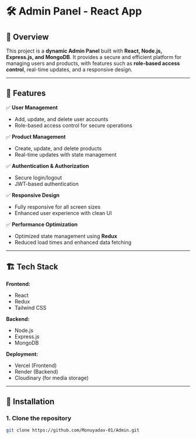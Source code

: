 # 🛠️ Admin Panel - React App  

## 🚀 Overview  
This project is a **dynamic Admin Panel** built with **React, Node.js, Express.js, and MongoDB**. It provides a secure and efficient platform for managing users and products, with features such as **role-based access control**, real-time updates, and a responsive design.  

---

## 📌 Features  
✅ **User Management**  
- Add, update, and delete user accounts  
- Role-based access control for secure operations  

✅ **Product Management**  
- Create, update, and delete products  
- Real-time updates with state management  

✅ **Authentication & Authorization**  
- Secure login/logout  
- JWT-based authentication  

✅ **Responsive Design**  
- Fully responsive for all screen sizes  
- Enhanced user experience with clean UI  

✅ **Performance Optimization**  
- Optimized state management using **Redux**  
- Reduced load times and enhanced data fetching  

---

## 🏗️ Tech Stack  
**Frontend:**  
- React  
- Redux  
- Tailwind CSS  

**Backend:**  
- Node.js  
- Express.js  
- MongoDB  

**Deployment:**  
- Vercel (Frontend)  
- Render (Backend)  
- Cloudinary (for media storage)  

---

## 🚀 Installation  

### 1. Clone the repository  
```bash
git clone https://github.com/Monuyadav-01/Admin.git
